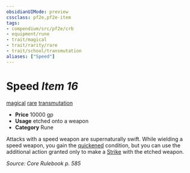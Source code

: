 ```yaml
---
obsidianUIMode: preview
cssclass: pf2e,pf2e-item
tags:
- compendium/src/pf2e/crb
- equipment/rune
- trait/magical
- trait/rarity/rare
- trait/school/transmutation
aliases: ["Speed"]
---
```

# Speed *Item 16*  
[magical](magical.md)  [rare](rare.md)  [transmutation](transmutation.md)  

- **Price** 10000 gp
- **Usage** etched onto a weapon
- **Category** Rune

Attacks with a speed weapon are supernaturally swift. While wielding a speed weapon, you gain the [quickened](conditions.md#Quickened) condition, but you can use the additional action granted only to make a [Strike](strike.md) with the etched weapon.

*Source: Core Rulebook p. 585*